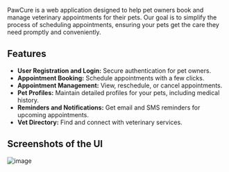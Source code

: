 PawCure is a web application designed to help pet owners book and manage veterinary appointments for their pets. Our goal is to simplify the process of scheduling appointments, ensuring your pets get the care they need promptly and conveniently.
## Features
- **User Registration and Login:** Secure authentication for pet owners.
- **Appointment Booking:** Schedule appointments with a few clicks.
- **Appointment Management:** View, reschedule, or cancel appointments.
- **Pet Profiles:** Maintain detailed profiles for your pets, including medical history.
- **Reminders and Notifications:** Get email and SMS reminders for upcoming appointments.
- **Vet Directory:** Find and connect with veterinary services.
## Screenshots of the UI

![image](https://github.com/KanikaBansal9/PawCure/assets/89685990/e370d212-00c0-4cc4-b4d5-f36aa9680dc7)
